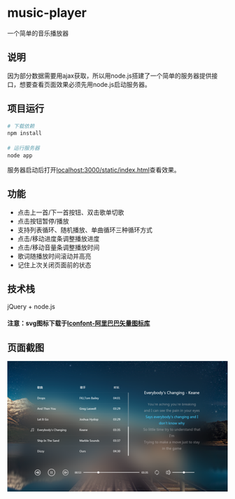# music-player
一个简单的音乐播放器

## 说明
因为部分数据需要用ajax获取，所以用node.js搭建了一个简单的服务器提供接口，想要查看页面效果必须先用node.js启动服务器。
 
## 项目运行
```bash
# 下载依赖
npm install

# 运行服务器
node app
```
服务器启动后打开[localhost:3000/static/index.html](http://localhost:3000/static/index.html)查看效果。

## 功能
- 点击上一首/下一首按钮、双击歌单切歌
- 点击按钮暂停/播放
- 支持列表循环、随机播放、单曲循环三种循环方式
- 点击/移动进度条调整播放进度
- 点击/移动音量条调整播放时间
- 歌词随播放时间滚动并高亮
- 记住上次关闭页面前的状态

## 技术栈
jQuery + node.js

#### 注意：svg图标下载于[Iconfont-阿里巴巴矢量图标库](http://www.iconfont.cn/)

## 页面截图
<img src="https://github.com/Meteoors/music-player/blob/master/static/images/screenshot.png?raw=true"/>